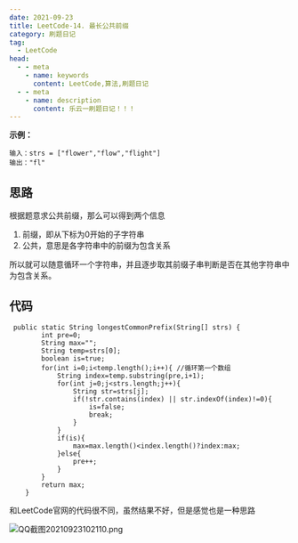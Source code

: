 ```yaml
---
date: 2021-09-23
title: LeetCode-14. 最长公共前缀
category: 刷题日记
tag:
  - LeetCode
head:
  - - meta
    - name: keywords
      content: LeetCode,算法,刷题日记
  - - meta
    - name: description
      content: 乐云一刷题日记！！！
---
```

**示例：**
```
输入：strs = ["flower","flow","flight"]
输出："fl"
```
## 思路
根据题意求公共前缀，那么可以得到两个信息
1. 前缀，即从下标为0开始的子字符串
2. 公共，意思是各字符串中的前缀为包含关系

所以就可以随意循环一个字符串，并且逐步取其前缀子串判断是否在其他字符串中为包含关系。

## 代码
```
 public static String longestCommonPrefix(String[] strs) {
        int pre=0;
        String max="";
        String temp=strs[0];
        boolean is=true;
        for(int i=0;i<temp.length();i++){ //循环第一个数组
            String index=temp.substring(pre,i+1);
            for(int j=0;j<strs.length;j++){
                String str=strs[j];
                if(!str.contains(index) || str.indexOf(index)!=0){
                    is=false;
                    break;
                }
            }
            if(is){
                max=max.length()<index.length()?index:max;
            }else{
                pre++;
            }
        }
        return max;
    }
```
和LeetCode官网的代码很不同，虽然结果不好，但是感觉也是一种思路

![QQ截图20210923102110.png](https://leyunone-img.oss-cn-hangzhou.aliyuncs.com/image/2021-09-23/QQ截图20210923102110.png)
